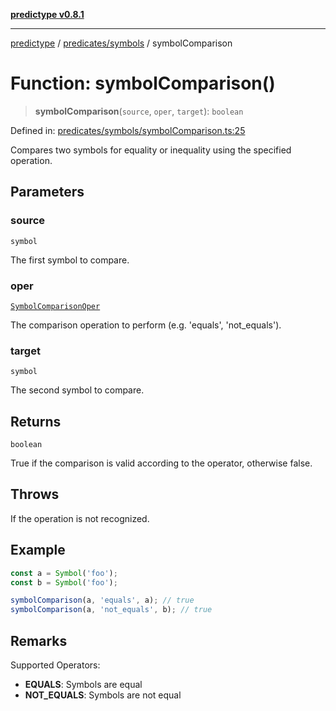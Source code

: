 [**predictype v0.8.1**](../../../README.md)

***

[predictype](../../../modules.md) / [predicates/symbols](../README.md) / symbolComparison

# Function: symbolComparison()

> **symbolComparison**(`source`, `oper`, `target`): `boolean`

Defined in: [predicates/symbols/symbolComparison.ts:25](https://github.com/maduhaime/predictype/blob/2310adbaccb6fbc00cdab8e345e79bd5b09e40f5/src/predicates/symbols/symbolComparison.ts#L25)

Compares two symbols for equality or inequality using the specified operation.

## Parameters

### source

`symbol`

The first symbol to compare.

### oper

[`SymbolComparisonOper`](../../../symbols/enums/type-aliases/SymbolComparisonOper.md)

The comparison operation to perform (e.g. 'equals', 'not_equals').

### target

`symbol`

The second symbol to compare.

## Returns

`boolean`

True if the comparison is valid according to the operator, otherwise false.

## Throws

If the operation is not recognized.

## Example

```ts
const a = Symbol('foo');
const b = Symbol('foo');

symbolComparison(a, 'equals', a); // true
symbolComparison(a, 'not_equals', b); // true
```

## Remarks

Supported Operators:
- **EQUALS**: Symbols are equal
- **NOT_EQUALS**: Symbols are not equal
